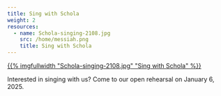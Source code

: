 ```yaml
---
title: Sing with Schola
weight: 2
resources:
  - name: Schola-singing-2108.jpg
    src: /home/messiah.png
    title: Sing with Schola
---
```


<a href="/sing/">{{% imgfullwidth "Schola-singing-2108.jpg" "Sing with Schola" %}}</a>

Interested in singing with us?  Come to our open rehearsal on January 6, 2025.
